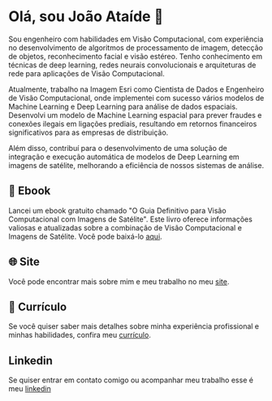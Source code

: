 # Olá, sou João Ataíde 👋

Sou engenheiro com habilidades em Visão Computacional, com experiência no desenvolvimento de algoritmos de processamento de imagem, detecção de objetos, reconhecimento facial e visão estéreo. Tenho conhecimento em técnicas de deep learning, redes neurais convolucionais e arquiteturas de rede para aplicações de Visão Computacional.

Atualmente, trabalho na Imagem Esri como Cientista de Dados e Engenheiro de Visão Computacional, onde implementei com sucesso vários modelos de Machine Learning e Deep Learning para análise de dados espaciais. Desenvolvi um modelo de Machine Learning espacial para prever fraudes e conexões ilegais em ligações prediais, resultando em retornos financeiros significativos para as empresas de distribuição.

Além disso, contribuí para o desenvolvimento de uma solução de integração e execução automática de modelos de Deep Learning em imagens de satélite, melhorando a eficiência de nossos sistemas de análise.

## 📘 Ebook

Lancei um ebook gratuito chamado "O Guia Definitivo para Visão Computacional com Imagens de Satélite". Este livro oferece informações valiosas e atualizadas sobre a combinação de Visão Computacional e Imagens de Satélite. Você pode baixá-lo [aqui](https://www.joaoataide.com/ebook).

## 🌐 Site

Você pode encontrar mais sobre mim e meu trabalho no meu [site](https://www.joaoataide.com/).

## 📄 Currículo

Se você quiser saber mais detalhes sobre minha experiência profissional e minhas habilidades, confira meu [currículo](https://www.joaoataide.com/_files/ugd/bdd7cb_92c7f235f5f34721925732ffa8256765.pdf).

## Linkedin
Se quiser entrar em contato comigo ou acompanhar meu trabalho esse é meu [linkedin](https://www.linkedin.com/in/joaoataidee/)
